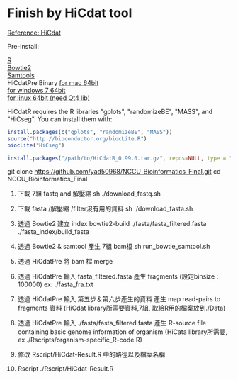 Finish by HiCdat tool
=========================

[Reference: HiCdat](https://github.com/MWSchmid/HiCdat)

Pre-install:

[R](https://www.r-project.org/)</br>
[Bowtie2](http://bowtie-bio.sourceforge.net/bowtie2/index.shtml)</br>
[Samtools](http://samtools.sourceforge.net/)</br>
HiCdatPre Binary
[for mac 64bit](https://github.com/MWSchmid/HiCdat/blob/master/other/mac_64bit.zip?raw=true)</br>
[for windows 7 64bit](https://github.com/MWSchmid/HiCdat/blob/master/other/windows_64bit.zip?raw=true)</br>
[for linux 64bit (need Qt4 lib)](https://github.com/MWSchmid/HiCdat/blob/master/other/linux_64bit.zip?raw=true)</br>

HiCdatR requires the R libraries "gplots", "randomizeBE", "MASS", and "HiCseg". You can install them with:
```r
install.packages(c("gplots", "randomizeBE", "MASS"))
source("http://bioconductor.org/biocLite.R")
biocLite("HiCseg")

install.packages("/path/to/HiCdatR_0.99.0.tar.gz", repos=NULL, type = "source")
```



git clone https://github.com/yad50968/NCCU_Bioinformatics_Final.git
cd NCCU_Bioinformatics_Final


1. 下載 7組 fastq and 解壓縮
sh ./download_fastq.sh



2. 下載 fasta /解壓縮 /filter沒有用的資料
sh ./download_fasta.sh

3. 透過 Bowtie2 建立 index
bowtie2-build ./fasta/fasta_filtered.fasta ./fasta_index/build_fasta

4. 透過 Bowtie2 & samtool 產生 7組 bam檔 
sh run_bowtie_samtool.sh

5. 透過 HiCdatPre 將 bam 檔 merge
6. 透過 HiCdatPre 輸入 fasta_filtered.fasta 產生 fragments (設定binsize : 100000) ex: ./fasta_fra.txt
7. 透過 HiCdatPre 輸入 第五步＆第六步產生的資料 產生 map read-pairs to fragments 資料 (HiCdat library所需要資料,7組, 取給R用的檔案放到./Data)
8. 透過 HiCdatPre 輸入 ./fasta/fasta_filtered.fasta 產生 R-source file containing basic genome information of organism (HiCata library所需要, ex ./Rscripts/organism-specific_R-code.R)

9. 修改 Rscript/HiCdat-Result.R 中的路徑以及檔案名稱
10. Rscript ./Rscript/HiCdat-Result.R

